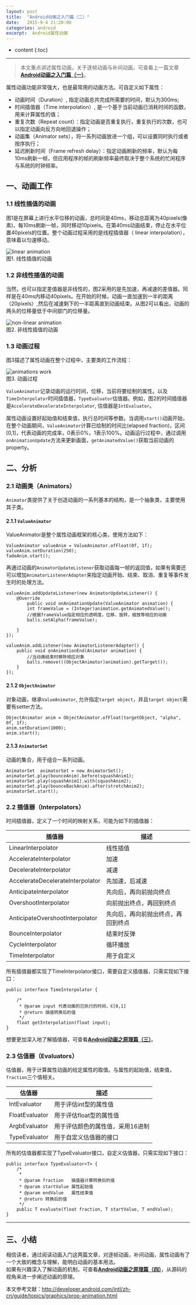 ```yaml
---
layout: post
title:  "Android动画之入门篇（二）"
date:   2015-9-4 21:20:00
categories: android
excerpt:  Android属性动画
---
```


* content
{:toc}



----------

 >本文重点讲述属性动画，关于逐帧动画与补间动画，可查看上一篇文章[**Android动画之入门篇（一）**](http://gityuan.com/2015/09/03/android-anaimator-1/)。 
   
属性动画功能非常强大，也是最常用的动画方法。可自定义如下属性：  

- 动画时间（Duration）, 指定动画总共完成所需要的时间，默认为300ms;
- 时间插值器（Time interpolation）, 是一个基于当前动画已消耗时间的函数，用来计算属性的值；   
- 重复次数（Repeat count）：指定动画是否重复执行，重复执行的次数，也可以指定动画向反方向地回退操作； 
- 动画集（Animator sets），将一系列动画放进一个组，可以设置同时执行或者按序执行；  
- 延迟刷新时间（Frame refresh delay）：指定动画刷新的频率，默认为每10ms刷新一帧，但应用程序的帧的刷新频率最终取决于整个系统的忙闲程序与系统的时钟频率。

## 一、动画工作  
  
### 1.1 线性插值的动画  

图1是在屏幕上进行水平位移的动画，总时间是40ms，移动总距离为40pixels(像素)，每10ms刷新一帧，同时移动10pixels。在第40ms动画结束，停止在水平位置40pixels的位置。整个动画过程采用的是线程插值器（ linear interpolation），意味着以匀速移动。  
  
![linear animation](/images/animator/1.png)  
图1. 线性插值的动画    
  
  
### 1.2 非线性插值的动画 

当然，也可以指定差值器是非线性的，图2采用的是先加速，再减速的差值器。同样是在40ms内移动40pixels。在开始的时候，动画一直加速到一半的距离（20pixels）,然后在减速剩下的一半距离直到动画结束。从图2可以看出，动画的两头的位移量低于中间部门的位移量。    
  
![non-linear animation](/images/animator/2.png)   
图2. 非线性插值的动画  
  
  
### 1.3 动画过程  
图3描述了属性动画在整个过程中，主要类的工作流程：    
  
![animations work](/images/animator/3.jpg)  
图3. 动画过程  
  
`ValueAnimator`记录动画的运行时间，位移，当前将要绘制的属性。以及
`TimeInterpolator`时间插值器，`TypeEvaluator`估值器。例如，图2的时间插值器是`AccelerateDecelerateInterpolator`, 估值器是`IntEvaluator`。  
  
属性动画设置好起始值和结束值，执行总时间等参数。当调用`start()`动画开始， 在整个动画期间，`ValueAnimator`计算已绘制的时间比(elapsed fraction)，区间[0,1]，代表动画的完成率，0表示0%，1表示100%。动画运行过程中，通过调用`onAnimationUpdate`方法来更新画面，`getAnimatedValue()`获取当前动画的property。

## 二、分析

### 2.1 动画类（Animators）
 `Animator`类提供了关于创造动画的一系列基本的结构，是一个抽象类，主要使用其子类。

#### 2.1.1 `ValueAnimator`	
ValueAnimator是整个属性动画框架的核心类，使用方法如下：
	
	ValueAnimator valueAnim = ValueAnimator.ofFloat(0f, 1f);
	valueAnim.setDuration(250);	
	fadeAnim.start();

再通过动画的`AnimatorUpdateListener`获取动画每一帧的返回值，如果有需要还可以增加`AnimatorListenerAdapter`来指定动画开始、结束、取消、重复等事件发生时的处理方法。

	valueAnim.addUpdateListener(new AnimatorUpdateListener() {
		@Override
	        public void onAnimationUpdate(ValueAnimator animation) {
			int frameValue = (Integer)animation.getAnimatedValue();
			//根据frameValue指定相应的透明度，位移，旋转，缩放等相应的动画
			balls.setAlpha(frameValue);
			
		}
	});
	
	valueAnim.addListener(new AnimatorListenerAdapter() {
		public void onAnimationEnd(Animator animation) {
			//当动画结束时移除相应对象
		    balls.remove(((ObjectAnimator)animation).getTarget());
		}
	});

#### 2.1.2 `ObjectAnimator`
对象动画，继承`ValueAnimator`, 允许指定`target object`，并且`target object`需要有setter方法。  

	ObjectAnimator anim = ObjectAnimator.ofFloat(targetObject, "alpha", 0f, 1f);
	anim.setDuration(1000);
	anim.start();

#### 2.1.3 `AnimatorSet`
动画的集合，用于组合一系列动画。  

	AnimatorSet  animatorSet = new AnimatorSet();
	animatorSet.play(bounceAnim).before(squashAnim1);
	animatorSet.play(squashAnim1).with(squashAnim2);
	animatorSet.play(bounceBackAnim).after(stretchAnim2);
	animatorSet.start();

### 2.2 插值器（Interpolators）
时间插值器，定义了一个时间的映射关系，可能为如下的插值器：


|插值器|描述|
|---|---|
|LinearInterpolator|线性插值|
|AccelerateInterpolator |加速|
|DecelerateInterpolator |减速|
|AccelerateDecelerateInterpolator |先加速，后减速|
|AnticipateInterpolator|先向后，再向前抛向终点|
|OvershootInterpolator|向前抛出终点，再回到终点|
|AnticipateOvershootInterpolator|先向后，再向前抛出终点，再回到终点|
|BounceInterpolator|结束时反弹|
|CycleInterpolator|循环播放|
|TimeInterpolator|用于自定义|

所有插值器都实现了TimeInterpolator接口，需要自定义插值器，只需实现如下接口：

	public interface TimeInterpolator {

	    /*
	     * @param input 代表动画的已执行的时间，∈[0,1]
	     * @return 插值转换后的值
	     */
	    float getInterpolation(float input);
	}

想要更加深入地了解插值器，可查看[**Android动画之原理篇（三）**](http://gityuan.com/2015/09/05/android-anaimator-3/)。

### 2.3 估值器（Evaluators）
估值器，用于计算属性动画的给定属性的取值。与属性的起始值，结束值，`fraction`三个值相关。

|估值器|描述|
|---|---|
|IntEvaluator|用于评估int型的属性值|
|FloatEvaluator|用于评估float型的属性值|
|ArgbEvaluator|用于评估颜色的属性值，采用16进制|
|TypeEvaluator|用于自定义估值器的接口|

所有的估值器都实现了TypeEvaluator接口，自定义估值器，只需实现如下接口：

	public interface TypeEvaluator<T> {
	    /*
	     *
	     * @param fraction   插值器计算转换后的值
	     * @param startValue 属性起始值
	     * @param endValue   属性结束值
	     * @return 转换后的值
	     */
	    public T evaluate(float fraction, T startValue, T endValue);
	}

----------

## 三、小结

相信读者，通过阅读动画入门这两篇文章，对逐帧动画，补间动画，属性动画有了一个大致的概念与理解，能明白动画的基本用法。  
如果有兴趣深入了解动画的机制，可查看[**Android动画之原理篇（四）**](http://gityuan.com/2015/09/06/android-anaimator-4/)，从源码的视角来进一步阐述动画的原理。

本文参考文献：<http://developer.android.com/intl/zh-cn/guide/topics/graphics/prop-animation.html>